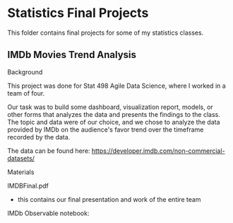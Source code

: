 # Statistics Final Projects

This folder contains final projects for some of my statistics classes.

## IMDb Movies Trend Analysis

Background

This project was done for Stat 498 Agile Data Science, where I worked in a team of four.

Our task was to build some dashboard, visualization report, models, or other forms that analyzes the data and presents the findings to the class. The topic and data were of our choice, and we chose to analyze the data provided by IMDb on the audience's favor trend over the timeframe recorded by the data.

The data can be found here: https://developer.imdb.com/non-commercial-datasets/

Materials

IMDBFinal.pdf
- this contains our final presentation and work of the entire team

IMDb Observable notebook: 
